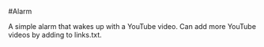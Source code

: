 #Alarm

A simple alarm that wakes up with a YouTube video.
Can add more YouTube videos by adding to links.txt.

